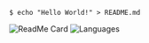 
```shell
$ echo "Hello World!" > README.md
```
![ReadMe Card](https://github-readme-stats.vercel.app/api/pin/?username=VMT-Batman&repo=PythonBotTemplate&theme=dark)
![Languages](https://github-readme-stats.vercel.app/api/top-langs/?username=VMT-Batman&layout=compact&theme=dark)


<br> <br>
